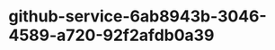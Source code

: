 github-service-6ab8943b-3046-4589-a720-92f2afdb0a39
===================================================
